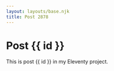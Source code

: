 ```yaml
---
layout: layouts/base.njk
title: Post 2878
---
```


# Post {{ id }}

This is post {{ id }} in my Eleventy project.
